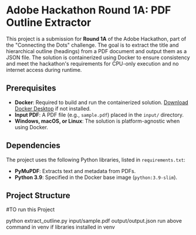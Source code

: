 # Adobe Hackathon Round 1A: PDF Outline Extractor

This project is a submission for **Round 1A** of the Adobe Hackathon, part of the "Connecting the Dots" challenge. The goal is to extract the title and hierarchical outline (headings) from a PDF document and output them as a JSON file. The solution is containerized using Docker to ensure consistency and meet the hackathon's requirements for CPU-only execution and no internet access during runtime.

## Prerequisites

- **Docker**: Required to build and run the containerized solution. [Download Docker Desktop](https://www.docker.com/products/docker-desktop) if not installed.
- **Input PDF**: A PDF file (e.g., `sample.pdf`) placed in the `input/` directory.
- **Windows, macOS, or Linux**: The solution is platform-agnostic when using Docker.

## Dependencies

The project uses the following Python libraries, listed in `requirements.txt`:
- **PyMuPDF**: Extracts text and metadata from PDFs.
- **Python 3.9**: Specified in the Docker base image (`python:3.9-slim`).

## Project Structure

#TO run this Project 

python extract_outline.py input/sample.pdf output/output.json
run above command in venv if libraries installed in venv

